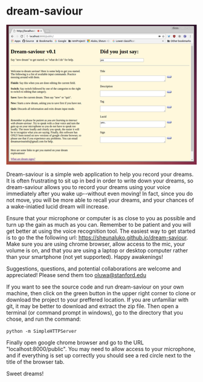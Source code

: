 # dream-saviour
![Alt text](/img/DSimage.png?raw=true )

  Dream-saviour is a simple web application to help you record your dreams. It is often frustrating to sit up in bed in order to write down your dreams, so dream-saviour allows you to record your dreams using your voice immediately after you wake up--without even moving! In fact, since you do not move, you will be more able to recall your dreams, and your chances of a wake-iniatied lucid dream will increase. 

  Ensure that your microphone or computer is as close to you as possible and turn up the gain as much as you can. Remember to be patient and you will get better at using the voice recognition tool. The easiest way to get started is to go the the following url: https://sheunaluko.github.io/dream-saviour. Make sure you are using chrome browser, allow access to the mic, your volume is on, and that you are using a laptop or desktop computer rather than your smartphone (not yet supported). Happy awakenings!
  
  Suggestions, questions, and potential collaborations are welcome and appreciated! Please send them too oluwa@stanford.edu
  
  If you want to see the source code and run dream-saviour on your own machine, then click on the green button in the upper right corner to clone or download the project to your preffered location. If you are unfamiliar with git, it may be better to download and extract the zip file. Then open a terminal (or command prompt in windows), go to the directory that you chose, and run the command:

 `python -m SimpleHTTPServer` 

Finally open google chrome browser and go to the URL "localhost:8000/public". You may need to allow access to your microphone, and if everything is set up correctly you should see a red circle next to the title of the browser tab. 

Sweet dreams! 


